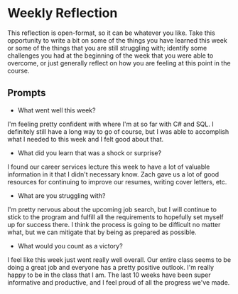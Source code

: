 # Weekly Reflection
This reflection is open-format, so it can be whatever you like. Take this opportunity to write a bit on some of the things you have learned this week or some of the things that you are still struggling with; identify some challenges you had at the beginning of the week that you were able to overcome, or just generally reflect on how you are feeling at this point in the course.

## Prompts
- What went well this week?

I'm feeling pretty confident with where I'm at so far with C# and SQL. I definitely still have a long way to go of course, but I was able to accomplish what I needed to this week and I felt good about that.

- What did you learn that was a shock or surprise?

I found our career services lecture this week to have a lot of valuable information in it that I didn't necessary know. Zach gave us a lot of good resources for continuing to improve our resumes, writing cover letters, etc.

- What are you struggling with?

I'm pretty nervous about the upcoming job search, but I will continue to stick to the program and fulfill all the requirements to hopefully set myself up for success there. I think the process is going to be difficult no matter what, but we can mitigate that by being as prepared as possible.

- What would you count as a victory?

I feel like this week just went really well overall. Our entire class seems to be doing a great job and everyone has a pretty positive outlook. I'm really happy to be in the class that I am. The last 10 weeks have been super informative and productive, and I feel proud of all the progress we've made.